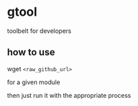 # gtool

toolbelt for developers

## how to use

wget `<raw_github_url>`

for a given module

then just run it with the appropriate process
